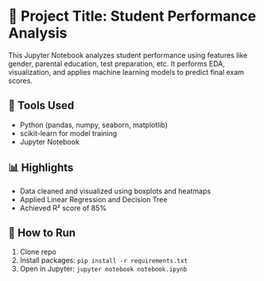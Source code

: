 # 🎯 Project Title: Student Performance Analysis

This Jupyter Notebook analyzes student performance using features like gender, parental education, test preparation, etc. It performs EDA, visualization, and applies machine learning models to predict final exam scores.

## 🔧 Tools Used
- Python (pandas, numpy, seaborn, matplotlib)
- scikit-learn for model training
- Jupyter Notebook

## 📊 Highlights
- Data cleaned and visualized using boxplots and heatmaps
- Applied Linear Regression and Decision Tree
- Achieved R² score of 85%

## 🚀 How to Run
1. Clone repo
2. Install packages: `pip install -r requirements.txt`
3. Open in Jupyter: `jupyter notebook notebook.ipynb`


